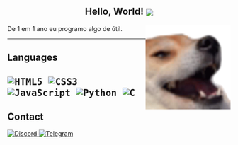 <div>
  <h2 align="center">Hello, World!
    <img align="center" src="https://r2.community.samsung.com/t5/image/serverpage/image-id/2858216iF966CF430D380489/image-size/large?v=v2&px=999" width="32px"/>
  </h2>
</div>
<img align="right" width="38%" src="doge.png"/>

De 1 em 1 ano eu programo algo de útil.

---
## Languages
<kbd> ![HTML5](https://img.shields.io/badge/html5-%23E34F26.svg?style=for-the-badge&logo=html5&logoColor=white) </kbd>
<kbd> ![CSS3](https://img.shields.io/badge/css3-%231572B6.svg?style=for-the-badge&logo=css3&logoColor=white) </kbd>
<kbd> ![JavaScript](https://img.shields.io/badge/javascript-%23323330.svg?style=for-the-badge&logo=javascript&logoColor=%23F7DF1E) </kbd>
<kbd> ![Python](https://img.shields.io/badge/Python-3670A0?style=for-the-badge&logo=python&logoColor=ffdd54) </kbd>
<kbd> ![C](https://img.shields.io/badge/C-3670A0?style=for-the-badge&logo=C&logoColor=fff) </kbd>
---
## Contact
[<kbr> ![Discord](https://img.shields.io/badge/Discord-%235865F2.svg?style=for-the-badge&logo=discord&logoColor=white) </kbr>](https://discord.com/users/891742803791585400)
[<kbr> ![Telegram](https://img.shields.io/badge/Telegram-2CA5E0?style=for-the-badge&logo=telegram&logoColor=white) </kbr> ](https://t.me/TheAbyssWalk3r)




